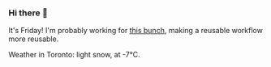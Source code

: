 ### Hi there :wave:

It's Friday! I'm probably working for [this bunch](https://github.com/kohofinancial), making a reusable workflow more reusable.

Weather in Toronto: light snow, at -7°C.
